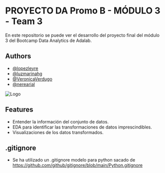 # PROYECTO DA Promo B - MÓDULO 3 - Team 3

En este repositorio se puede ver el desarrollo del proyecto final del módulo 3 del Bootcamp Data Analytics de Adalab.



## Authors

- [@lopezleyre](https://www.github.com/lopezleyre)
- [@luzmarinahg](https://www.github.com/luzmarinahg)
- [@VeronicaVerdugo](https://www.github.com/VeronicaVerdugo)
- [@nerearial](https://www.github.com/nerearial)

![Logo](https://adalab.es/wp-content/uploads/2022/03/logo-adalab.png)


## Features

- Entender la información del conjunto de datos.
- EDA para identificar las transformaciones de datos imprescindibles.
- Visualizaciones de los datos transformados.


## .gitignore
- Se ha utilizado un .gitignore modelo para python sacado de https://github.com/github/gitignore/blob/main/Python.gitignore
